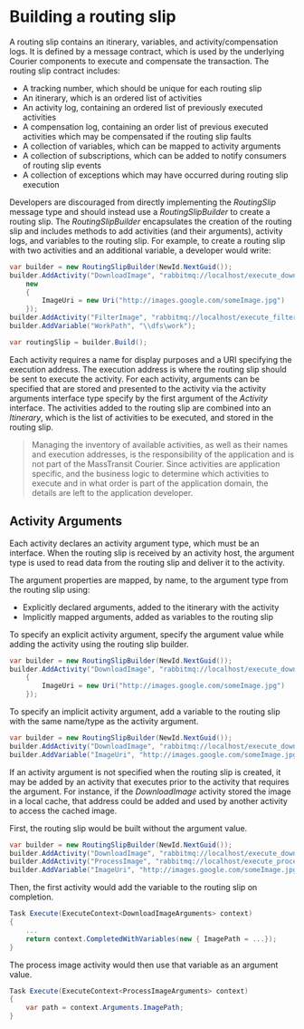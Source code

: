 # Building a routing slip

A routing slip contains an itinerary, variables, and activity/compensation logs. It is defined by a message contract, which is used by the underlying Courier components to execute and compensate the transaction. The routing slip contract includes:

- A tracking number, which should be unique for each routing slip
- An itinerary, which is an ordered list of activities
- An activity log, containing an ordered list of previously executed activities
- A compensation log, containing an order list of previous executed activities which may be compensated if the routing slip faults
- A collection of variables, which can be mapped to activity arguments
- A collection of subscriptions, which can be added to notify consumers of routing slip events
- A collection of exceptions which may have occurred during routing slip execution

Developers are discouraged from directly implementing the *RoutingSlip* message type and should instead use a *RoutingSlipBuilder* to create a routing slip. The *RoutingSlipBuilder* encapsulates the creation of the routing slip and includes methods to add activities (and their arguments), activity logs, and variables to the routing slip. For example, to create a routing slip with two activities and an additional variable, a developer would write:

```csharp
var builder = new RoutingSlipBuilder(NewId.NextGuid());
builder.AddActivity("DownloadImage", "rabbitmq://localhost/execute_downloadimage", 
    new
    {
        ImageUri = new Uri("http://images.google.com/someImage.jpg")
    });
builder.AddActivity("FilterImage", "rabbitmq://localhost/execute_filterimage");
builder.AddVariable("WorkPath", "\\dfs\work");

var routingSlip = builder.Build();
```

Each activity requires a name for display purposes and a URI specifying the execution address. The execution address is where the routing slip should be sent to execute the activity. For each activity, arguments can be specified that are stored and presented to the activity via the activity arguments interface type specify by the first argument of the *Activity* interface. The activities added to the routing slip are combined into an *Itinerary*, which is the list of activities to be executed, and stored in the routing slip.

> Managing the inventory of available activities, as well as their names and execution addresses, is the responsibility of the application and is not part of the MassTransit Courier. Since activities are application specific, and the business logic to determine which activities to execute and in what order is part of the application domain, the details are left to the application developer.

## Activity Arguments

Each activity declares an activity argument type, which must be an interface. When the routing slip is received by an activity host, the argument type is used to read data from the routing slip and deliver it to the activity.

The argument properties are mapped, by name, to the argument type from the routing slip using:

- Explicitly declared arguments, added to the itinerary with the activity
- Implicitly mapped arguments, added as variables to the routing slip

To specify an explicit activity argument, specify the argument value while adding the activity using the routing slip builder.

```csharp
var builder = new RoutingSlipBuilder(NewId.NextGuid());
builder.AddActivity("DownloadImage", "rabbitmq://localhost/execute_downloadimage", new
    {
        ImageUri = new Uri("http://images.google.com/someImage.jpg")
    });
```

To specify an implicit activity argument, add a variable to the routing slip with the same name/type as the activity argument.

```csharp
var builder = new RoutingSlipBuilder(NewId.NextGuid());
builder.AddActivity("DownloadImage", "rabbitmq://localhost/execute_downloadimage");
builder.AddVariable("ImageUri", "http://images.google.com/someImage.jpg");
```

If an activity argument is not specified when the routing slip is created, it may be added by an activity that executes prior to the activity that requires the argument. For instance, if the _DownloadImage_ activity stored the image in a local cache, that address could be added and used by another activity to access the cached image.

First, the routing slip would be built without the argument value.

```csharp
var builder = new RoutingSlipBuilder(NewId.NextGuid());
builder.AddActivity("DownloadImage", "rabbitmq://localhost/execute_downloadimage");
builder.AddActivity("ProcessImage", "rabbitmq://localhost/execute_processimage");
builder.AddVariable("ImageUri", "http://images.google.com/someImage.jpg");
```

Then, the first activity would add the variable to the routing slip on completion.

```csharp
Task Execute(ExecuteContext<DownloadImageArguments> context)
{
    ...
    return context.CompletedWithVariables(new { ImagePath = ...});
}
```

The process image activity would then use that variable as an argument value.

```csharp
Task Execute(ExecuteContext<ProcessImageArguments> context)
{
    var path = context.Arguments.ImagePath;
}
```


